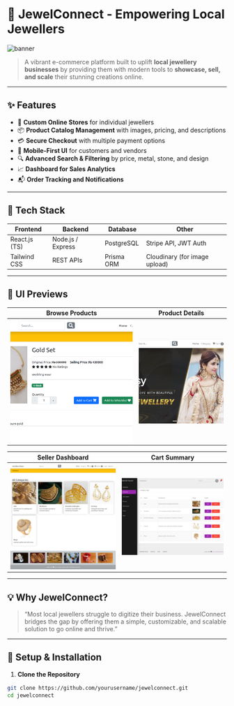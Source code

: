 # 💍 JewelConnect - Empowering Local Jewellers

![banner](https://your-banner-link-if-any.png)

> A vibrant e-commerce platform built to uplift **local jewellery businesses** by providing them with modern tools to **showcase, sell, and scale** their stunning creations online.

---

## ✨ Features

- 🛒 **Custom Online Stores** for individual jewellers
- 📦 **Product Catalog Management** with images, pricing, and descriptions
- 💳 **Secure Checkout** with multiple payment options
- 📱 **Mobile-First UI** for customers and vendors
- 🔍 **Advanced Search & Filtering** by price, metal, stone, and design
- 📈 **Dashboard for Sales Analytics**
- 📬 **Order Tracking and Notifications**

---

## 🚀 Tech Stack

| Frontend        | Backend        | Database       | Other             |
|----------------|----------------|----------------|-------------------|
| React.js (TS)   | Node.js / Express | PostgreSQL     | Stripe API, JWT Auth |
| Tailwind CSS   | REST APIs       | Prisma ORM     | Cloudinary (for image upload) |

---

## 📸 UI Previews

| Browse Products | Product Details |
|-----------------|-----------------|
| ![ui2](./ui2.png) | ![ui3](./ui3.PNG) |

| Seller Dashboard | Cart Summary |
|------------------|--------------|
| ![ui4](./ui4.png) | ![ui5](./ui5.png) |

---

## 💡 Why JewelConnect?

> “Most local jewellers struggle to digitize their business. JewelConnect bridges the gap by offering them a simple, customizable, and scalable solution to go online and thrive.”

---

## 🔧 Setup & Installation

1. **Clone the Repository**

```bash
git clone https://github.com/yourusername/jewelconnect.git
cd jewelconnect
